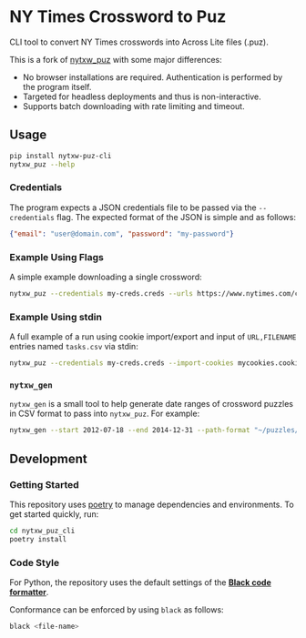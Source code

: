 # NY Times Crossword to Puz

CLI tool to convert NY Times crosswords into Across Lite files (.puz).

This is a fork of [nytxw_puz](https://github.com/Q726kbXuN/nytxw_puz) with some major differences:

  * No browser installations are required. Authentication is performed by the program itself.
  * Targeted for headless deployments and thus is non-interactive.
  * Supports batch downloading with rate limiting and timeout.

## Usage

```bash
pip install nytxw-puz-cli
nytxw_puz --help
```

### Credentials

The program expects a JSON credentials file to be passed via the `--credentials` flag. The expected format of the JSON is simple and as follows:

```json
{"email": "user@domain.com", "password": "my-password"}
```

### Example Using Flags

A simple example downloading a single crossword:

```bash
nytxw_puz --credentials my-creds.creds --urls https://www.nytimes.com/crosswords/game/daily/2020/12/31 --filenames ~/puzzles/2020/12/31.puz
```

### Example Using stdin

A full example of a run using cookie import/export and input of `URL,FILENAME` entries named `tasks.csv` via stdin:

```bash
nytxw_puz --credentials my-creds.creds --import-cookies mycookies.cookies --export-cookies mycookies.cookies -v < tasks.csv
```

### `nytxw_gen`

`nytxw_gen` is a small tool to help generate date ranges of crossword puzzles in CSV format to pass into `nytxw_puz`. For example:

```bash
nytxw_gen --start 2012-07-18 --end 2014-12-31 --path-format "~/puzzles/<year>/<month>/<day>.puz" > puzzles-to-download.csv 
```


## Development

### Getting Started

This repository uses [poetry](https://python-poetry.org/) to manage dependencies and environments. To get started quickly, run:

```bash
cd nytxw_puz_cli
poetry install
```

### Code Style

For Python, the repository uses the default settings of the [**Black code formatter**](https://black.readthedocs.io/).

Conformance can be enforced by using `black` as follows:

```bash
black <file-name>
```
